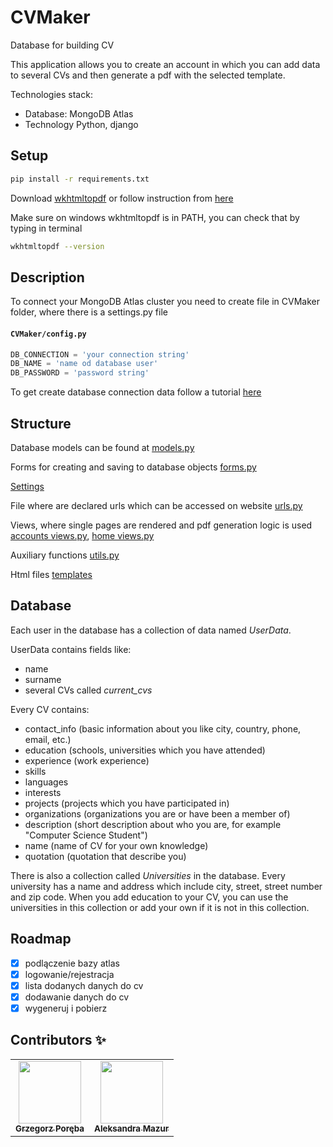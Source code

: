 # CVMaker

Database for building CV

This application allows you to create an account in which you can add data to several CVs and then generate a pdf with the selected template.

Technologies stack:

- Database: MongoDB Atlas
- Technology Python, django

## Setup

```bash
pip install -r requirements.txt
```
Download [wkhtmltopdf](https://wkhtmltopdf.org/downloads.html) or follow instruction from [here](https://github.com/worlduniting/bookshop/wiki/Installing-wkhtmltopdf)

Make sure on windows wkhtmltopdf is in PATH, you can check that by typing in terminal 
```bash
wkhtmltopdf --version
```
## Description

To connect your MongoDB Atlas cluster you need to create file in CVMaker folder, where there is a settings.py file
 
 #### **`CVMaker/config.py`**
 ```python
DB_CONNECTION = 'your connection string'
DB_NAME = 'name od database user'
DB_PASSWORD = 'password string'
```

To get create database connection data follow a tutorial [here](https://docs.atlas.mongodb.com/connect-to-cluster/)

## Structure

Database models can be found at
[models.py](./home/models.py)

Forms for creating and saving to database objects 
[forms.py](./accounts/forms.py)

[Settings](./CVMaker/settings.py)

File where are declared urls which can be accessed on website
[urls.py](./CVMaker/urls.py)

Views, where single pages are rendered and pdf generation logic is used
[accounts views.py](./accounts/views.py),
[home views.py](./home/views.py)

Auxiliary functions
[utils.py](./home/utils.py)

Html files 
[templates](./templates)

## Database

Each user in the database has a collection of data named *UserData*.

UserData contains fields like:
* name
* surname
* several CVs called *current_cvs*

Every CV contains:
* contact_info (basic information about you like city, country, phone, email, etc.)
* education (schools, universities which you have attended)
* experience (work experience)
* skills
* languages
* interests
* projects (projects which you have participated in)
* organizations (organizations you are or have been a member of)
* description (short description about who you are, for example "Computer Science Student")
* name (name of CV for your own knowledge)
* quotation (quotation that describe you)

There is also a collection called *Universities* in the database.
Every university has a name and address which include city, street, street number and zip code.
When you add education to your CV, you can use the universities in this collection or add your own if it is not in this collection.

## Roadmap

- [x] podlączenie bazy atlas
- [x] logowanie/rejestracja
- [x] lista dodanych danych do cv
- [x] dodawanie danych do cv
- [x] wygeneruj i pobierz

## Contributors ✨

<table>
  <tr>
    <td align="center"><a href="https://github.com/Wokstym"><img src="https://avatars2.githubusercontent.com/u/44115112?s=460&u=2fea6d808fb949060aa499dad3e3365608bb5c40&v=4" width="100px;" alt=""/><br /><sub><b>Grzegorz Poręba</b></sub></a><br />
    </td>
    <td align="center"><a href="https://github.com/alexmaz99"><img src="https://avatars2.githubusercontent.com/u/56346754?s=460&u=a0c3bd4ae7860a0694db0110f7b10d80434fecd4&v=4" width="100px;" alt=""/><br /><sub><b>Aleksandra Mazur</b></sub></a><br /></td>
  </tr>
</table>
